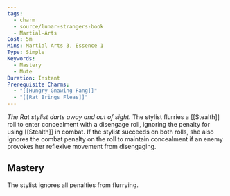 ```yaml
---
tags:
  - charm
  - source/lunar-strangers-book
  - Martial-Arts
Cost: 5m
Mins: Martial Arts 3, Essence 1
Type: Simple
Keywords:
  - Mastery
  - Mute
Duration: Instant
Prerequisite Charms:
  - "[[Hungry Gnawing Fang]]"
  - "[[Rat Brings Fleas]]"
---
```

*The Rat stylist darts away and out of sight.*
The stylist flurries a [[Stealth]] roll to enter concealment with a disengage roll, ignoring the penalty for using [[Stealth]] in combat. If the stylist succeeds on both rolls, she also ignores the combat penalty on the roll to maintain concealment if an enemy provokes her reflexive movement from disengaging.
## Mastery
The stylist ignores all penalties from flurrying.
